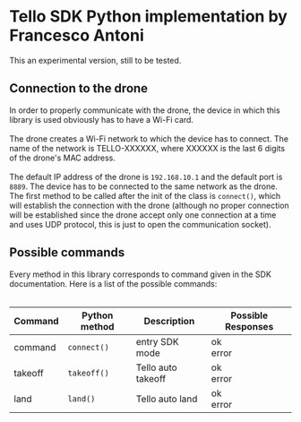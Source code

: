 # Tello SDK Python implementation by Francesco Antoni

This an experimental version, still to be tested.

## Connection to the drone

In order to properly communicate with the drone, the device in which this library is used obviously has to have a Wi-Fi
card. <br><br> The drone creates a Wi-Fi network to which the device has to connect. The name of the network is
TELLO-XXXXXX, where XXXXXX is the last 6 digits of the drone's MAC address.<br><br> The default IP address of the drone is
`192.168.10.1` and the default port is `8889`. The device has to be connected to the same network as the drone.
The first method to be called after the init of the class is `connect()`, which will establish the connection
with the drone (although no proper connection will be established since the drone accept only one connection at a
time and uses UDP protocol, this is just to open the communication socket).


## Possible commands

Every method in this library corresponds to command given in the SDK documentation.
Here is a list of the possible commands: <br><br>

| Command | Python method | Description        | Possible Responses |
|---------|---------------|--------------------|--------------------|
| command | `connect()`   | entry SDK mode     | ok <br> error      |
| takeoff | `takeoff()`   | Tello auto takeoff | ok <br> error      |
| land    | `land()`      | Tello auto land    | ok <br> error      |